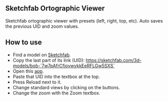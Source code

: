 ## Sketchfab Ortographic Viewer
Sketchfab ortographic viewer with presets (left, right, top, etc).
Auto saves the previous UID and zoom values.
## How to use
- Find a model on [Sketchfab](https://sketchfab.com/3d-models/).
- Copy the last part of its link (UID): https://sketchfab.com/3d-models/bob-`7w7pAfrCfjovwykkEeRFLGw5SXS`
- Open this [app](/).
- Paste that UID into the textbox at the top.
- Press Reload next to it.
- Change standard views by clicking on the buttons.
- Change the zoom with the Zoom textbox.